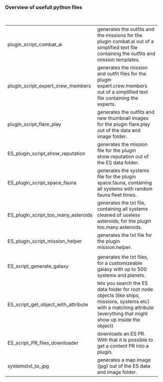 ### Overview of usefull python files<br>
<br>
<table>
<tr>
<td>plugin_script_combat_ai</td>
<td>generates the outfits and the missions for the plugin combat.ai out of a simplified text file containing the outfits and mission templates.</td>
</tr>
<tr>
<td>plugin_script_expert_crew_members</td>
<td>generates the mission and outfit files for the plugin expert.crew.members out of a simplified text file containing the experts.</td>
</tr>
<tr>
<td>plugin_script_flare_play</td>
<td>generates the outfits and new thumbnail images for the plugin flare.play out of the data and image folder.</td>
</tr>
<tr>
<td>ES_plugin_script_show_reputation</td>
<td>generates the mission file for the plugin show.reputation out of the ES data folder.</td>
</tr>
<tr>
<td>ES_plugin_script_space_fauna</td>
<td>generates the systems file for the plugin space.fauna, containing all systems with random fauna fleet times.</td>
</tr>
<tr>
<td>ES_plugin_script_too_many_asteroids</td>
<td>generates the txt file, containing all systems cleaned of useless asteroids, for the plugin too.many.asteroids.</td>
</tr>
<tr>
<td>ES_plugin_script_mission_helper</td>
<td>generates the txt file for the plugin mission.helper.</td>
</tr>
<tr>
<td></td>
<td></td>
</tr>
<tr>
<td>ES_script_generate_galaxy</td>
<td>generates the txt files, for a customizeable galaxy with up to 500 systems and planets.</td>
</tr>
<tr>
<td>ES_script_get_object_with_attribute</td>
<td>lets you search the ES data folder for root node objects (like ships, missions, systems etc) with a matching attribute (everything that might show up inside the object)</td>
</tr>
<tr>
<td>ES_script_PR_files_downloader</td>
<td>downloads an ES PR. With that it is possible to get a content PR into a plugin.</td>
</tr>
<tr>
<td>systemstxt_to_jpg</td>
<td>generates a map image (jpg) out of the ES data and image folder.</td>
</tr>
</table>